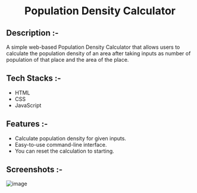 # <p align="center">Population Density Calculator</div>

## Description :-

A simple web-based Population Density Calculator that allows users to calculate the population density of an area after taking inputs as number of population of that place and the area of the place.

## Tech Stacks :-

- HTML
- CSS
- JavaScript

## Features :-

- Calculate population density for given inputs.
- Easy-to-use command-line interface.
- You can reset the calculation to starting.

## Screenshots :-

![image](https://github.com/Ishitamukherjee2004/CalcDiverse/assets/138589633/a9e0b7d8-eadf-4ddb-8796-2882bd3f2ac4)

